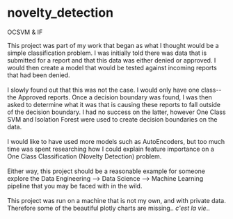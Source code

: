 # novelty_detection
OCSVM &amp; IF

  This project was part of my work that began as what I thought would be a simple classification problem.  I was initially told there was data that is submitted for a report and that this data was either denied or approved.  I would then create a model that would be tested against incoming reports that had been denied.
<br><br>
  I slowly found out that this was not the case.  I would only have one class--the Approved reports.  Once a decision boundary was found, I was then asked to determine what it was that is causing these reports to fall outside of the decision boundary.  I had no success on the latter, however One Class SVM and Isolation Forest were used to create decision boundaries on the data.
<br><br>
  I would like to have used more models such as AutoEncoders, but too much time was spent researching how I could explain feature importance on a One Class Classification (Novelty Detection) problem.
<br><br>
Either way, this project should be a reasonable example for someone explore the Data Engineering --> Data Science --> Machine Learning pipeline that you may be faced with in the wild.
<br><br>
This project was run on a machine that is not my own, and with private data.  Therefore some of the beautiful plotly charts are missing.. *c'est la vie*..
